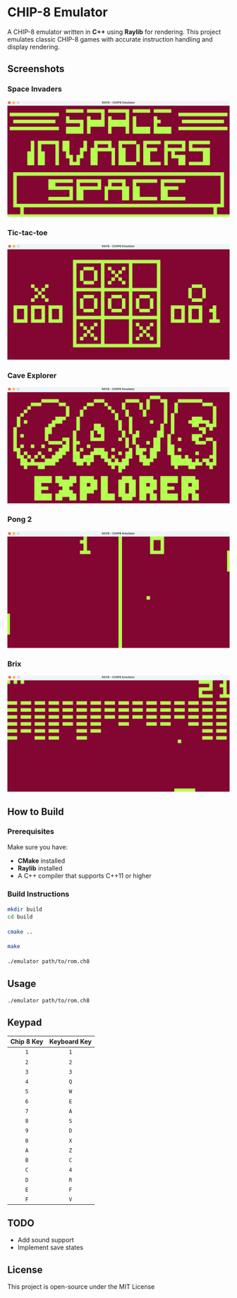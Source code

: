 # CHIP-8 Emulator

A CHIP-8 emulator written in **C++** using **Raylib** for rendering. This project emulates classic CHIP-8 games with accurate instruction handling and display rendering.

## Screenshots

### Space Invaders

![Screenshot 1](screenshots/spaceInvaders.png)

### Tic-tac-toe

![Screenshot 2](screenshots/tictac.png)  

### Cave Explorer 

![Screenshot 3](screenshots/caveDiver.png)  

### Pong 2

![Screenshot 4](screenshots/pong2.png)  

### Brix 

![Screenshot 5](screenshots/brix.png)  

## How to Build

### Prerequisites
Make sure you have:
- **CMake** installed  
- **Raylib** installed  
- A C++ compiler that supports C++11 or higher  

### Build Instructions
```sh
mkdir build
cd build

cmake ..

make

./emulator path/to/rom.ch8
```

## Usage

```sh
./emulator path/to/rom.ch8
```

## Keypad

| Chip 8 Key | Keyboard Key |
| :--------: | :----------: |
| `1`        | `1`          |
| `2`        | `2`          |
| `3`        | `3`          |
| `4`        | `Q`          |
| `5`        | `W`          |
| `6`        | `E`          |
| `7`        | `A`          |
| `8`        | `S`          |
| `9`        | `D`          |
| `0`        | `X`          |
| `A`        | `Z`          |
| `B`        | `C`          |
| `C`        | `4`          |
| `D`        | `R`          |
| `E`        | `F`          |
| `F`        | `V`          |

## TODO

- Add sound support
- Implement save states

## License

This project is open-source under the MIT License
